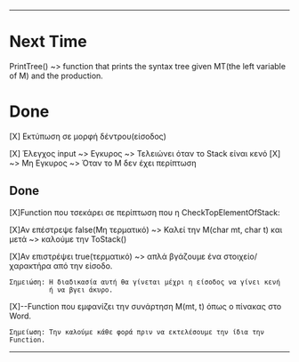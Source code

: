 ------------------------------------


# Next Time

PrintTree() ~> function that prints the syntax tree given MT(the left variable of M) and the production.




# Done

[X] Εκτύπωση σε μορφή δέντρου(είσοδος)


[X] Έλεγχος input    ~> Εγκυρος ~> Τελειώνει όταν το Stack είναι κενό
[X]                 ~> Μη Εγκυρος ~> Όταν το M δεν έχει περίπτωση


 



## Done

[X]Function που τσεκάρει σε περίπτωση που η CheckTopElementOfStack:

[X]Αν επέστρεψε false(Μη τερματικό) ~> Καλεί την M(char mt, char t) και μετά ~> καλούμε την ToStack()

[X]Αν επιστρέψει true(τερματικό) ~> απλά βγάζουμε ένα στοιχείο/χαρακτήρα από την είσοδο.

    Σημειώση: Η διαδικασία αυτή θα γίνεται μέχρι η είσοδος να γίνει κενή
              ή να βγει άκυρο.


[X]--Function που εμφανίζει την συνάρτηση M(mt, t) όπως ο πίνακας στο Word.

    Σημείωση: Την καλούμε κάθε φορά πριν να εκτελέσουμε την ίδια την Function.


------------------------------------